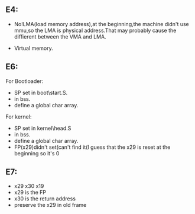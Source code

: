 


## E4:<br>
- No!LMA(load memory address),at the beginning,the machine didn't use mmu,so the LMA is physical address.That may probably cause the diffierent between the VMA and LMA.

- Virtual memory.


## E6:<br>
For Bootloader:<br>
- SP set in boot\start.S.
- in bss.
- define a global char array.

For kernel:<br>
- SP set in kernel\head.S
- in bss.
- define a global char array.
- FP(x29)didn't set(can't find it(I guess that the x29 is reset at the beginning so it's 0

## E7:<br>
- x29 x30 x19
- x29 is the FP
- x30 is the return address
- preserve the x29 in old frame
